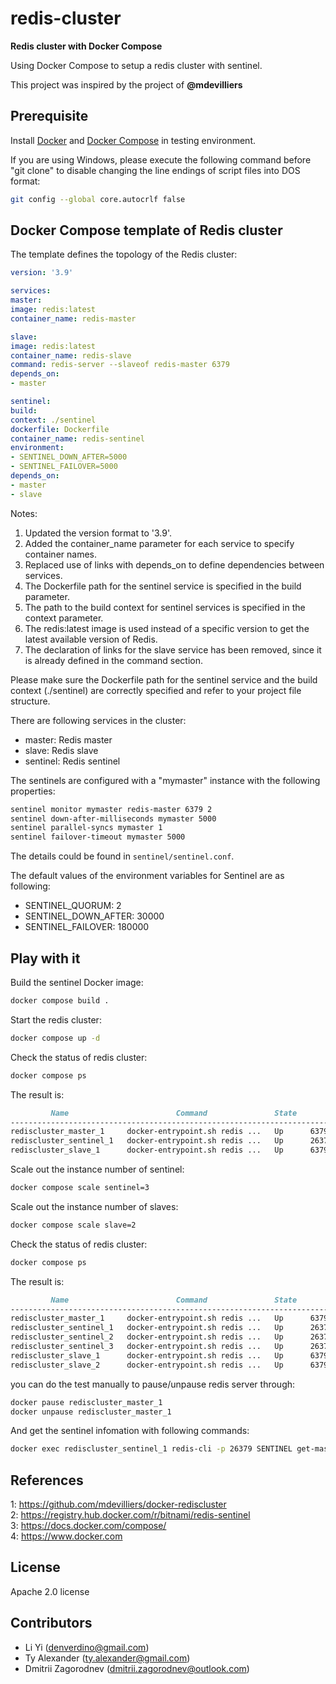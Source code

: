 # redis-cluster 
**Redis cluster with Docker Compose** 

Using Docker Compose to setup a redis cluster with sentinel.

This project was inspired by the project of **@mdevilliers**

## Prerequisite
Install [Docker](https://docs.docker.com/engine/) and [Docker Compose](https://docs.docker.com/compose/) in testing environment.

If you are using Windows, please execute the following command before "git clone" to disable changing the line endings of script files into DOS format:
```sh
git config --global core.autocrlf false
```

## Docker Compose template of Redis cluster

The template defines the topology of the Redis cluster:
```yml
version: '3.9'

services:
master:
image: redis:latest
container_name: redis-master

slave:
image: redis:latest
container_name: redis-slave
command: redis-server --slaveof redis-master 6379
depends_on:
- master

sentinel:
build:
context: ./sentinel
dockerfile: Dockerfile
container_name: redis-sentinel
environment:
- SENTINEL_DOWN_AFTER=5000
- SENTINEL_FAILOVER=5000
depends_on:
- master
- slave
```

Notes:
1. Updated the version format to '3.9'.
2. Added the container_name parameter for each service to specify container names.
3. Replaced use of links with depends_on to define dependencies between services.
4. The Dockerfile path for the sentinel service is specified in the build parameter.
5. The path to the build context for sentinel services is specified in the context parameter.
6. The redis:latest image is used instead of a specific version to get the latest available version of Redis.
7. The declaration of links for the slave service has been removed, since it is already defined in the command section.

Please make sure the Dockerfile path for the sentinel service and the build context (./sentinel) are correctly specified and refer to your project file structure.

There are following services in the cluster:
* master: Redis master
* slave:  Redis slave
* sentinel: Redis sentinel


The sentinels are configured with a "mymaster" instance with the following properties:
```sh
sentinel monitor mymaster redis-master 6379 2
sentinel down-after-milliseconds mymaster 5000
sentinel parallel-syncs mymaster 1
sentinel failover-timeout mymaster 5000
```

The details could be found in `sentinel/sentinel.conf`.

The default values of the environment variables for Sentinel are as following:
* SENTINEL_QUORUM: 2
* SENTINEL_DOWN_AFTER: 30000
* SENTINEL_FAILOVER: 180000



## Play with it
Build the sentinel Docker image:
```sh
docker compose build .
```

Start the redis cluster:
```sh
docker compose up -d
```

Check the status of redis cluster:
```sh
docker compose ps
```

The result is:
```md
         Name                        Command               State          Ports        
--------------------------------------------------------------------------------------
rediscluster_master_1     docker-entrypoint.sh redis ...   Up      6379/tcp            
rediscluster_sentinel_1   docker-entrypoint.sh redis ...   Up      26379/tcp, 6379/tcp 
rediscluster_slave_1      docker-entrypoint.sh redis ...   Up      6379/tcp     
```

Scale out the instance number of sentinel:
```sh
docker compose scale sentinel=3
```

Scale out the instance number of slaves:
```sh
docker compose scale slave=2
```

Check the status of redis cluster:
```sh
docker compose ps
```

The result is:
```md
         Name                        Command               State          Ports        
--------------------------------------------------------------------------------------
rediscluster_master_1     docker-entrypoint.sh redis ...   Up      6379/tcp            
rediscluster_sentinel_1   docker-entrypoint.sh redis ...   Up      26379/tcp, 6379/tcp 
rediscluster_sentinel_2   docker-entrypoint.sh redis ...   Up      26379/tcp, 6379/tcp 
rediscluster_sentinel_3   docker-entrypoint.sh redis ...   Up      26379/tcp, 6379/tcp 
rediscluster_slave_1      docker-entrypoint.sh redis ...   Up      6379/tcp            
rediscluster_slave_2      docker-entrypoint.sh redis ...   Up      6379/tcp            
```

you can do the test manually to pause/unpause redis server through:
```sh
docker pause rediscluster_master_1
docker unpause rediscluster_master_1
```
And get the sentinel infomation with following commands:
```sh
docker exec rediscluster_sentinel_1 redis-cli -p 26379 SENTINEL get-master-addr-by-name mymaster
```

## References
1: https://github.com/mdevilliers/docker-rediscluster<br>
2: https://registry.hub.docker.com/r/bitnami/redis-sentinel<br>
3: https://docs.docker.com/compose/<br>
4: https://www.docker.com

## License
Apache 2.0 license 

## Contributors
* Li Yi (<denverdino@gmail.com>)
* Ty Alexander (<ty.alexander@gmail.com>)
* Dmitrii Zagorodnev (<dmitrii.zagorodnev@outlook.com>)

